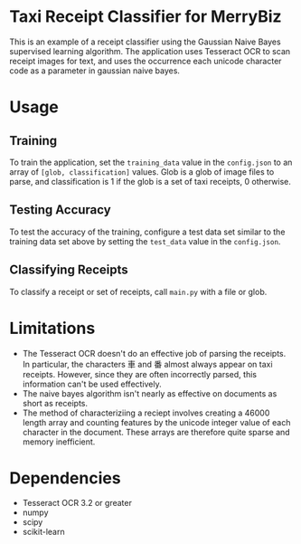 # Taxi Receipt Classifier for MerryBiz
This is an example of a receipt classifier using the Gaussian Naive Bayes supervised learning algorithm. The application uses Tesseract OCR to scan receipt images for text, and uses the occurrence each unicode character code as a parameter in gaussian naive bayes. 

# Usage 

## Training
To train the application, set the `training_data` value in the `config.json` to an array of `[glob, classification]` values. Glob is a glob of image files to parse, and classification is 1 if the glob is a set of taxi receipts, 0 otherwise.

## Testing Accuracy
To test the accuracy of the training, configure a test data set similar to the training data set above by setting the `test_data` value in the `config.json`.

## Classifying Receipts
To classify a receipt or set of receipts, call `main.py` with a file or glob.

# Limitations
- The Tesseract OCR doesn't do an effective job of parsing the receipts. In particular, the characters 車 and 番 almost always appear on taxi receipts. However, since they are often incorrectly parsed, this information can't be used effectively.
- The naive bayes algorithm isn't nearly as effective on documents as short as receipts.
- The method of characteriziing a reciept involves creating a 46000 length array and counting features by the unicode integer value of each character in the document. These arrays are therefore quite sparse and memory inefficient.

# Dependencies
- Tesseract OCR 3.2 or greater
- numpy
- scipy
- scikit-learn